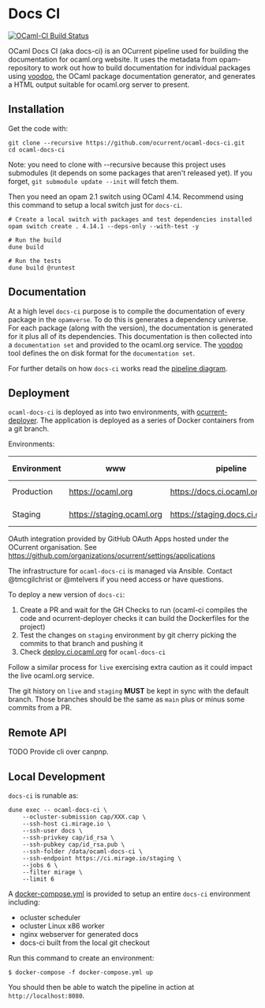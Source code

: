 # Docs CI

[![OCaml-CI Build Status](https://img.shields.io/endpoint?url=https%3A%2F%2Focaml.ci.dev%2Fbadge%2Focurrent%2Focaml-docs-ci%2Fmain&logo=ocaml)](https://ocaml.ci.dev/github/ocurrent/ocaml-docs-ci)

OCaml Docs CI (aka docs-ci) is an OCurrent pipeline used for building the documentation for ocaml.org website.
It uses the metadata from opam-repository to work out how to build documentation for individual
packages using [voodoo](), the OCaml package documentation generator, and generates a HTML output
suitable for ocaml.org server to present.

## Installation

Get the code with:

``` shell
git clone --recursive https://github.com/ocurrent/ocaml-docs-ci.git
cd ocaml-docs-ci
```

Note: you need to clone with --recursive because this project uses submodules (it depends on some packages that aren't released yet). If you forget, `git submodule update --init` will fetch them.

Then you need an opam 2.1 switch using OCaml 4.14. Recommend using this command to setup a local switch just for `docs-ci`.

``` shell
# Create a local switch with packages and test dependencies installed
opam switch create . 4.14.1 --deps-only --with-test -y

# Run the build
dune build

# Run the tests
dune build @runtest
```

## Documentation

At a high level `docs-ci` purpose is to compile the documentation of every package in the `opamverse`. To do this is generates
a dependency universe. For each package (along with the version), the documentation is generated for it plus all of its
dependencies. This documentation is then collected into a `documentation set` and provided to the ocaml.org service.
The [voodoo]() tool defines the on disk format for the `documentation set`.

For further details on how `docs-ci` works read the [pipeline diagram](doc/pipeline-diagram.md).

## Deployment

`ocaml-docs-ci` is deployed as into two environments, with [ocurrent-deployer](https://deploy.ci.ocaml.org/?repo=ocurrent/ocaml-docs-ci&). The application is deployed as a series of Docker containers from a git branch.

Environments:

| Environment | www                       | pipeline                          | git branch | data                               |
|-------------|---------------------------|-----------------------------------|------------|------------------------------------|
| Production  | https://ocaml.org         | https://docs.ci.ocaml.org         | live       | http://docs-data.ocaml.org         |
| Staging     | https://staging.ocaml.org | https://staging.docs.ci.ocaml.org | staging    | http://staging.docs-data.ocaml.org |

OAuth integration provided by GitHub OAuth Apps hosted under the OCurrent organisation.
See https://github.com/organizations/ocurrent/settings/applications

The infrastructure for `ocaml-docs-ci` is managed via Ansible.
Contact @tmcgilchrist or @mtelvers if you need access or have questions.

To deploy a new version of `docs-ci`:

1. Create a PR and wait for the GH Checks to run (ocaml-ci compiles the code and ocurrent-deployer checks it can build the Dockerfiles for the project)
1. Test the changes on `staging` environment by git cherry picking the commits to that branch and pushing it
1. Check [deploy.ci.ocaml.org](https://deploy.ci.ocaml.org/?repo=ocurrent/ocaml-docs-ci&) for `ocaml-docs-ci`

Follow a similar process for `live` exercising extra caution as it could impact the live ocaml.org service.

The git history on `live` and `staging` **MUST** be kept in sync with the default branch.
Those branches should be the same as `main` plus or minus some commits from a PR.

## Remote API

TODO Provide cli over canpnp.

[voodoo]: https://github.com/ocaml-doc/voodoo

## Local Development

`docs-ci` is runable as:

```
dune exec -- ocaml-docs-ci \
    --ocluster-submission cap/XXX.cap \
    --ssh-host ci.mirage.io \
    --ssh-user docs \
    --ssh-privkey cap/id_rsa \
    --ssh-pubkey cap/id_rsa.pub \
    --ssh-folder /data/ocaml-docs-ci \
    --ssh-endpoint https://ci.mirage.io/staging \
    --jobs 6 \
    --filter mirage \
    --limit 6
```

A [docker-compose.yml](docker-compose.yml) is provided to setup an entire `docs-ci` environment including:

 * ocluster scheduler
 * ocluster Linux x86 worker
 * nginx webserver for generated docs
 * docs-ci built from the local git checkout

Run this command to create an environment:

``` shell
$ docker-compose -f docker-compose.yml up
```
You should then be able to watch the pipeline in action at `http://localhost:8080`.
